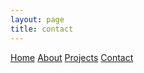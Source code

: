 ```yaml
---
layout: page
title: contact
---
```


<nav>
  <a href="{{ site.baseurl }}/">Home</a>
  <a href="{{ site.baseurl }}/about">About</a>
  <a href="{{ site.baseurl }}/projects">Projects</a>
  <a href="{{ site.baseurl }}/contact">Contact</a>
</nav>
